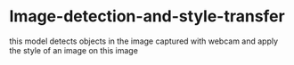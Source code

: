 # Image-detection-and-style-transfer
this model detects objects in the image captured with webcam and apply the style of an image on this image
